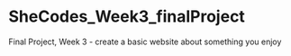 # SheCodes_Week3_finalProject
 Final Project, Week 3 - create a basic website about something you enjoy 
